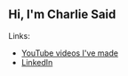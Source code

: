 ## Hi, I'm Charlie Said

Links:
 - [YouTube videos I've made](https://www.youtube.com/@csmm1683)
 - [LinkedIn](https://www.linkedin.com/in/charlie-said-b29418273/)

<!--
**CharlieSaid/CharlieSaid** is a ✨ _special_ ✨ repository because its `README.md` (this file) appears on your GitHub profile.

Here are some ideas to get you started:
https://www.youtube.com/watch?v=zgqfWLHNKLk

- 🔭 I’m currently working on ...
- 🌱 I’m currently learning ...
- 👯 I’m looking to collaborate on ...
- 🤔 I’m looking for help with ...
- 💬 Ask me about ...
- 📫 How to reach me: ...
- 😄 Pronouns: ...
- ⚡ Fun fact: ...
-->
